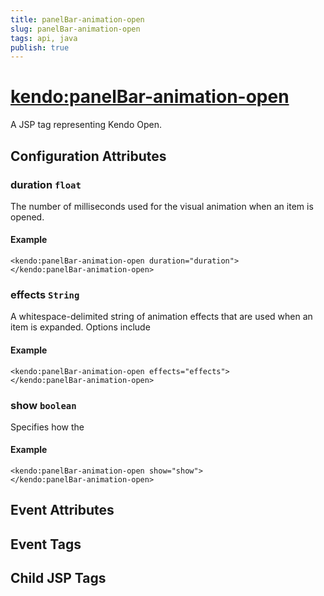 ```yaml
---
title: panelBar-animation-open
slug: panelBar-animation-open
tags: api, java
publish: true
---
```


# <kendo:panelBar-animation-open>
A JSP tag representing Kendo Open.

## Configuration Attributes


### duration `float`

The number of milliseconds used for the visual animation when an item is opened.

#### Example
    <kendo:panelBar-animation-open duration="duration">
    </kendo:panelBar-animation-open>
    

### effects `String`

A whitespace-delimited string of animation effects that are used when an item is expanded. Options include

#### Example
    <kendo:panelBar-animation-open effects="effects">
    </kendo:panelBar-animation-open>
    

### show `boolean`

Specifies how the

#### Example
    <kendo:panelBar-animation-open show="show">
    </kendo:panelBar-animation-open>
    

## Event Attributes


## Event Tags


## Child JSP Tags

